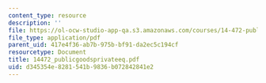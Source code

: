 ```yaml
---
content_type: resource
description: ''
file: https://ol-ocw-studio-app-qa.s3.amazonaws.com/courses/14-472-public-economics-ii-spring-2004/d345354e8281541b9836b072842841e2_14472_publicgoodsprivateeq.pdf
file_type: application/pdf
parent_uid: 417e4f36-ab7b-975b-bf91-da2ec5c194cf
resourcetype: Document
title: 14472_publicgoodsprivateeq.pdf
uid: d345354e-8281-541b-9836-b072842841e2
---
```

